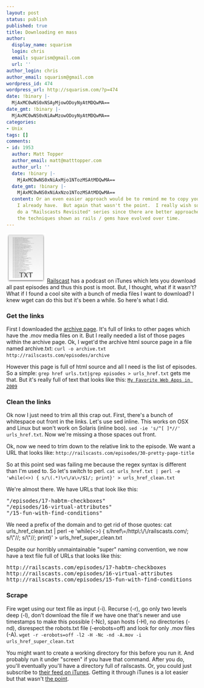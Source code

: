 ```yaml
---
layout: post
status: publish
published: true
title: Downloading en mass
author:
  display_name: squarism
  login: chris
  email: squarism@gmail.com
  url: ''
author_login: chris
author_email: squarism@gmail.com
wordpress_id: 474
wordpress_url: http://squarism.com/?p=474
date: !binary |-
  MjAxMC0wNS0xNSAyMjowODoyNyAtMDQwMA==
date_gmt: !binary |-
  MjAxMC0wNS0xNiAwMzowODoyNyAtMDQwMA==
categories:
- Unix
tags: []
comments:
- id: 1953
  author: Matt Topper
  author_email: matt@matttopper.com
  author_url: ''
  date: !binary |-
    MjAxMC0wNS0xNiAxMjo1NTozMSAtMDQwMA==
  date_gmt: !binary |-
    MjAxMC0wNS0xNiAxNzo1NTozMSAtMDQwMA==
  content: Or an even easier approach would be to remind me to copy you the directory
    I already have.  But again that wasn't the point.  I really wish someone would
    do a "Railscasts Revisited" series since there are better approaches to many of
    the techniques shown as rails / gems have evolved over time.
---
```

<p><img src="/uploads/2010/05/txt.png" alt="" title="txt" width="103" height="130" class="alignright size-full wp-image-479" />
<a href="http://railscasts.com/">Railscast</a> has a podcast on iTunes which lets you download all past episodes and thus this post is moot.  But, I thought, what if it wasn't?  What if I found a cool site with a bunch of media files I want to download?  I knew wget can do this but it's been a while.  So here's what I did.</p>
<h3>Get the links</h3><p>
First I downloaded the <a href="http://railscasts.com/episodes/archive">archive page</a>.  It's full of links to other pages which have the .mov media files on it.  But I really needed a list of those pages within the archive page.  Ok, I wget'd the archive html source page in a file named archive.txt:
<code>curl -o archive.txt http://railscasts.com/episodes/archive</code></p>
<p>However this page is full of html source and all I need is the list of episodes.  So a simple:
<code>grep href urls.txt|grep episodes > urls_href.txt</code> gets me that.  But it's really full of text that looks like this: <code><a href="/episodes/195-my-favorite-web-apps-in-2009">My Favorite Web Apps in 2009</a></code></p>
<h3>Clean the links</h3><p>
 Ok now I just need to trim all this crap out.  First, there's a bunch of whitespace out front in the links.  Let's use sed inline.  This works on OSX and Linux but won't work on Solaris (inline boo).
<code>sed -ie 's/^[ ]*//' urls_href.txt</code>.  Now we're missing a those spaces out front.</p>
<p>Ok, now we need to trim down to the relative link to the episode.  We want a URL that looks like:
<code>http://railscasts.com/episodes/30-pretty-page-title</code></p>
<p>So at this point sed was failing me because the regex syntax is different than I'm used to.  So let's switch to perl.
<code>cat urls_href.txt | perl -e 'while(<>) { s/\<a\s*(.*)\>(.*)\<\/a\>/$1/; print}' > urls_href_clean.txt</code></p>
<p>We're almost there.  We have URLs that look like this:</p>
<pre lang="html">"/episodes/17-habtm-checkboxes"
"/episodes/16-virtual-attributes"
"/15-fun-with-find-conditions"</pre></p>
<p>We need a prefix of the domain and to get rid of those quotes:
cat urls_href_clean.txt | perl -e 'while(<>) { s/href\=/http\:\/\/railscasts.com/; s/\"//; s/\"//; print}' > urls_href_super_clean.txt</p>
<p>Despite our horribly unmaintainable "super" naming convention, we now have a text file full of URLs that looks like this:</p>
<pre lang="html">http://railscasts.com/episodes/17-habtm-checkboxes
http://railscasts.com/episodes/16-virtual-attributes
http://railscasts.com/episodes/15-fun-with-find-conditions</pre></p>
<h3>Scrape</h3><p>
Fire wget using our text file as input (-i).  Recurse (-r), go only two levels deep (-l), don't download the file if we have one that's newer and use timestamps to make this possible (-Nc), span hosts (-H), no directories (-nd), disrespect the robots.txt file (-erobots=off) and look for only .mov files (-A).
<code>wget -r -erobots=off -l2 -H -Nc -nd -A.mov -i urls_href_super_clean.txt</code></p>
<p>You might want to create a working directory for this before you run it.  And probably run it under "screen" if you have that command.  After you do, you'll eventually you'll have a directory full of railscasts.  Or, you could just subscribe to <a href="http://itunes.apple.com/us/podcast/railscasts/id218282043">their feed on iTunes</a>.  Getting it through iTunes is a lot easier but that wasn't <a href="http://en.wikipedia.org/wiki/Knowledge_by_acquaintance">the point</a>.</p>

